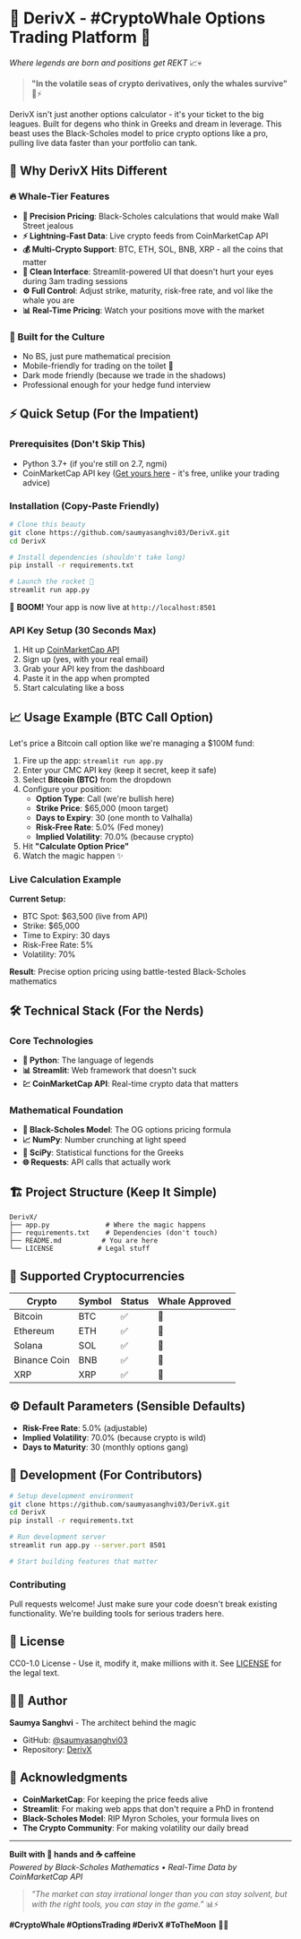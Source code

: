 # 🐋 DerivX - #CryptoWhale Options Trading Platform 💎

*Where legends are born and positions get REKT* 📈💀

> **"In the volatile seas of crypto derivatives, only the whales survive"** 🌊⚡

DerivX isn't just another options calculator - it's your ticket to the big leagues. Built for degens who think in Greeks and dream in leverage. This beast uses the Black-Scholes model to price crypto options like a pro, pulling live data faster than your portfolio can tank.

## 🚀 Why DerivX Hits Different

### 🔥 Whale-Tier Features
- **🎯 Precision Pricing**: Black-Scholes calculations that would make Wall Street jealous
- **⚡ Lightning-Fast Data**: Live crypto feeds from CoinMarketCap API
- **💰 Multi-Crypto Support**: BTC, ETH, SOL, BNB, XRP - all the coins that matter
- **🎨 Clean Interface**: Streamlit-powered UI that doesn't hurt your eyes during 3am trading sessions
- **⚙️ Full Control**: Adjust strike, maturity, risk-free rate, and vol like the whale you are
- **📊 Real-Time Pricing**: Watch your positions move with the market

### 💎 Built for the Culture
- No BS, just pure mathematical precision
- Mobile-friendly for trading on the toilet 🚽
- Dark mode friendly (because we trade in the shadows)
- Professional enough for your hedge fund interview

## ⚡ Quick Setup (For the Impatient)

### Prerequisites (Don't Skip This)
- Python 3.7+ (if you're still on 2.7, ngmi)
- CoinMarketCap API key ([Get yours here](https://coinmarketcap.com/api/) - it's free, unlike your trading advice)

### Installation (Copy-Paste Friendly)

```bash
# Clone this beauty
git clone https://github.com/saumyasanghvi03/DerivX.git
cd DerivX

# Install dependencies (shouldn't take long)
pip install -r requirements.txt

# Launch the rocket 🚀
streamlit run app.py
```

🎉 **BOOM!** Your app is now live at `http://localhost:8501`

### API Key Setup (30 Seconds Max)
1. Hit up [CoinMarketCap API](https://coinmarketcap.com/api/)
2. Sign up (yes, with your real email)
3. Grab your API key from the dashboard
4. Paste it in the app when prompted
5. Start calculating like a boss

## 📈 Usage Example (BTC Call Option)

Let's price a Bitcoin call option like we're managing a $100M fund:

1. Fire up the app: `streamlit run app.py`
2. Enter your CMC API key (keep it secret, keep it safe)
3. Select **Bitcoin (BTC)** from the dropdown
4. Configure your position:
   - **Option Type**: Call (we're bullish here)
   - **Strike Price**: $65,000 (moon target)
   - **Days to Expiry**: 30 (one month to Valhalla)
   - **Risk-Free Rate**: 5.0% (Fed money)
   - **Implied Volatility**: 70.0% (because crypto)
5. Hit **"Calculate Option Price"**
6. Watch the magic happen ✨

### Live Calculation Example
**Current Setup:**
- BTC Spot: $63,500 (live from API)
- Strike: $65,000
- Time to Expiry: 30 days
- Risk-Free Rate: 5%
- Volatility: 70%

**Result**: Precise option pricing using battle-tested Black-Scholes mathematics

## 🛠️ Technical Stack (For the Nerds)

### Core Technologies
- **🐍 Python**: The language of legends
- **📊 Streamlit**: Web framework that doesn't suck
- **💹 CoinMarketCap API**: Real-time crypto data that matters

### Mathematical Foundation
- **📐 Black-Scholes Model**: The OG options pricing formula
- **📈 NumPy**: Number crunching at light speed
- **🔢 SciPy**: Statistical functions for the Greeks
- **🌐 Requests**: API calls that actually work

## 🏗️ Project Structure (Keep It Simple)

```
DerivX/
├── app.py              # Where the magic happens
├── requirements.txt    # Dependencies (don't touch)
├── README.md          # You are here
└── LICENSE           # Legal stuff
```

## 🎯 Supported Cryptocurrencies

| Crypto | Symbol | Status | Whale Approved |
|--------|--------|--------|-----------------|
| Bitcoin | BTC | ✅ | 🐋 |
| Ethereum | ETH | ✅ | 🐋 |
| Solana | SOL | ✅ | 🚀 |
| Binance Coin | BNB | ✅ | 💛 |
| XRP | XRP | ✅ | 💎 |

## ⚙️ Default Parameters (Sensible Defaults)
- **Risk-Free Rate**: 5.0% (adjustable)
- **Implied Volatility**: 70.0% (because crypto is wild)
- **Days to Maturity**: 30 (monthly options gang)

## 🔧 Development (For Contributors)

```bash
# Setup development environment
git clone https://github.com/saumyasanghvi03/DerivX.git
cd DerivX
pip install -r requirements.txt

# Run development server
streamlit run app.py --server.port 8501

# Start building features that matter
```

### Contributing
Pull requests welcome! Just make sure your code doesn't break existing functionality. We're building tools for serious traders here.

## 📄 License
CC0-1.0 License - Use it, modify it, make millions with it. See [LICENSE](LICENSE) for the legal text.

## 👨‍💻 Author

**Saumya Sanghvi** - The architect behind the magic
- GitHub: [@saumyasanghvi03](https://github.com/saumyasanghvi03)
- Repository: [DerivX](https://github.com/saumyasanghvi03/DerivX)

## 🙏 Acknowledgments

- **CoinMarketCap**: For keeping the price feeds alive
- **Streamlit**: For making web apps that don't require a PhD in frontend
- **Black-Scholes Model**: RIP Myron Scholes, your formula lives on
- **The Crypto Community**: For making volatility our daily bread

---

**Built with 💎 hands and ☕ caffeine**  
*Powered by Black-Scholes Mathematics • Real-Time Data by CoinMarketCap API*

> *"The market can stay irrational longer than you can stay solvent, but with the right tools, you can stay in the game."* 📊⚡

**#CryptoWhale #OptionsTrading #DerivX #ToTheMoon** 🚀🌙
